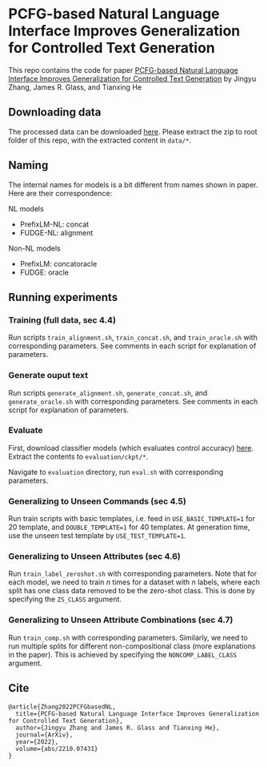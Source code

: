 # PCFG-based Natural Language Interface Improves Generalization for Controlled Text Generation

This repo contains the code for paper [PCFG-based Natural Language Interface Improves Generalization for Controlled Text Generation](https://arxiv.org/abs/2210.07431) by Jingyu Zhang, James R. Glass, and Tianxing He

## Downloading data
The processed data can be downloaded [here](https://drive.google.com/file/d/1xRHVkWHHZqyFL0MYR7jv-HyvJFR9cw06/view?usp=sharing). Please extract the zip to root folder of this repo, with the extracted content in `data/*`.

## Naming
The internal names for models is a bit different from names shown in paper. Here are their correspondence:

NL models
- PrefixLM-NL: concat
- FUDGE-NL: alignment

Non-NL models
- PrefixLM: concatoracle
- FUDGE: oracle

## Running experiments

### Training (full data, sec 4.4)
Run scripts `train_alignment.sh`, `train_concat.sh`, and `train_oracle.sh` with corresponding parameters. See comments in each script for explanation of parameters.

### Generate ouput text
Run scripts `generate_alignment.sh`, `generate_concat.sh`, and `generate_oracle.sh` with corresponding parameters. See comments in each script for explanation of parameters.

### Evaluate
First, download classifier models (which evaluates control accuracy) [here](https://drive.google.com/file/d/1B_ERMeNbYckvQ7QpZHOZR0dBcinzESt2/view?usp=sharing). Extract the contents to `evaluation/ckpt/*`.

Navigate to `evaluation` directory, run `eval.sh` with corresponding parameters.

### Generalizing to Unseen Commands (sec 4.5)
Run train scripts with basic templates, i.e. feed in `USE_BASIC_TEMPLATE=1` for 20 template, and `DOUBLE_TEMPLATE=1` for 40 templates. At generation time, use the unseen test template by `USE_TEST_TEMPLATE=1`.

### Generalizing to Unseen Attributes (sec 4.6)
Run `train_label_zeroshot.sh` with corresponding parameters. Note that for each model, we need to train $n$ times for a dataset with $n$ labels, where each split has one class data removed to be the zero-shot class. This is done by specifying the `ZS_CLASS` argument.

### Generalizing to Unseen Attribute Combinations (sec 4.7)
Run `train_comp.sh` with corresponding parameters. Similarly, we need to run multiple splits for different non-compositional class (more explanations in the paper). This is achieved by specifying the `NONCOMP_LABEL_CLASS` argument.

## Cite
```
@article{Zhang2022PCFGbasedNL,
  title={PCFG-based Natural Language Interface Improves Generalization for Controlled Text Generation},
  author={Jingyu Zhang and James R. Glass and Tianxing He},
  journal={ArXiv},
  year={2022},
  volume={abs/2210.07431}
}
```